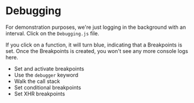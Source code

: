 # Debugging

For demonstration purposes, we're just logging in the background with an interval. Click on the `Debugging.js`  file.

If you click on a function, it will turn blue, indicating that a Breakpoints is set. Once the Breakpoints is created, you won't see any more console logs here.

- Set and activate breakpoints
- Use the `debugger` keyword
- Walk the call stack
- Set conditional breakpoints
- Set XHR breakpoints